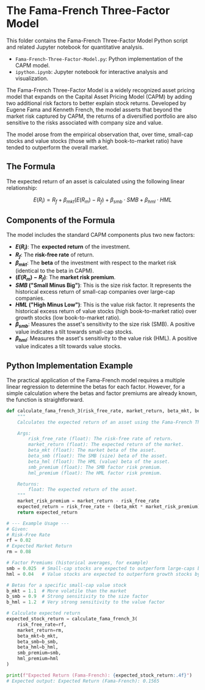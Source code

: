 # The Fama-French Three-Factor Model

This folder contains the Fama-French Three-Factor Model Python script and related Jupyter notebook for quantitative analysis.

- `Fama-French-Three-Factor-Model.py`: Python implementation of the CAPM model.
- `ipython.ipynb`: Jupyter notebook for interactive analysis and visualization.

The Fama-French Three-Factor Model is a widely recognized asset pricing model that expands on the Capital Asset Pricing Model (CAPM) by adding two additional risk factors to better explain stock returns. Developed by Eugene Fama and Kenneth French, the model asserts that beyond the market risk captured by CAPM, the returns of a diversified portfolio are also sensitive to the risks associated with company size and value.

The model arose from the empirical observation that, over time, small-cap stocks and value stocks (those with a high book-to-market ratio) have tended to outperform the overall market.

## The Formula

The expected return of an asset is calculated using the following linear relationship:

$$
E(R_i) = R_f + \beta_{mkt}(E(R_m) - R_f) + \beta_{smb} \cdot SMB + \beta_{hml} \cdot HML
$$

## Components of the Formula

The model includes the standard CAPM components plus two new factors:

-   **$E(R_i)$**: The **expected return** of the investment.
-   **$R_f$**: The **risk-free rate** of return.
-   **$\beta_{mkt}$**: The **beta** of the investment with respect to the market risk (identical to the beta in CAPM).
-   **$(E(R_m) - R_f)$**: The **market risk premium**.
-   **$SMB$ ("Small Minus Big")**: This is the size risk factor. It represents the historical excess return of small-cap companies over large-cap companies.
-   **$HML$ ("High Minus Low")**: This is the value risk factor. It represents the historical excess return of value stocks (high book-to-market ratio) over growth stocks (low book-to-market ratio).
-   **$\beta_{smb}$**: Measures the asset's sensitivity to the size risk (SMB). A positive value indicates a tilt towards small-cap stocks.
-   **$\beta_{hml}$**: Measures the asset's sensitivity to the value risk (HML). A positive value indicates a tilt towards value stocks.

## Python Implementation Example

The practical application of the Fama-French model requires a multiple linear regression to determine the betas for each factor. However, for a simple calculation where the betas and factor premiums are already known, the function is straightforward.

```python
def calculate_fama_french_3(risk_free_rate, market_return, beta_mkt, beta_smb, beta_hml, smb_premium, hml_premium):
    """
    Calculates the expected return of an asset using the Fama-French Three-Factor Model.

    Args:
        risk_free_rate (float): The risk-free rate of return.
        market_return (float): The expected return of the market.
        beta_mkt (float): The market beta of the asset.
        beta_smb (float): The SMB (size) beta of the asset.
        beta_hml (float): The HML (value) beta of the asset.
        smb_premium (float): The SMB factor risk premium.
        hml_premium (float): The HML factor risk premium.

    Returns:
        float: The expected return of the asset.
    """
    market_risk_premium = market_return - risk_free_rate
    expected_return = risk_free_rate + (beta_mkt * market_risk_premium) + (beta_smb * smb_premium) + (beta_hml * hml_premium)
    return expected_return

# --- Example Usage ---
# Given:
# Risk-Free Rate
rf = 0.02
# Expected Market Return
rm = 0.08

# Factor Premiums (historical averages, for example)
smb = 0.025  # Small-cap stocks are expected to outperform large-caps by 2.5%
hml = 0.04   # Value stocks are expected to outperform growth stocks by 4%

# Betas for a specific small-cap value stock
b_mkt = 1.1  # More volatile than the market
b_smb = 0.9  # Strong sensitivity to the size factor
b_hml = 1.2  # Very strong sensitivity to the value factor

# Calculate expected return
expected_stock_return = calculate_fama_french_3(
    risk_free_rate=rf,
    market_return=rm,
    beta_mkt=b_mkt,
    beta_smb=b_smb,
    beta_hml=b_hml,
    smb_premium=smb,
    hml_premium=hml
)

print(f"Expected Return (Fama-French): {expected_stock_return:.4f}")
# Expected output: Expected Return (Fama-French): 0.1565